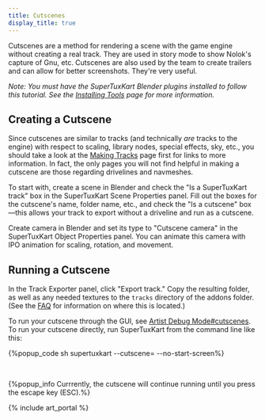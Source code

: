 ```yaml
---
title: Cutscenes
display_title: true
---
```

Cutscenes are a method for rendering a scene with the game engine without creating a real track. They are used in story mode to show Nolok's capture of Gnu, etc. Cutscenes are also used by the team to create trailers and can allow for better screenshots. They're very useful.

*Note: You must have the SuperTuxKart Blender plugins installed to follow this tutorial. See the [Installing Tools](Installing_Tools) page for more information.*

## Creating a Cutscene

Since cutscenes are similar to tracks (and technically *are* tracks to the engine) with respect to scaling, library nodes, special effects, sky, etc., you should take a look at the [Making Tracks](Making_Tracks) page first for links to more information. In fact, the only pages you will not find helpful in making a cutscene are those regarding drivelines and navmeshes.

To start with, create a scene in Blender and check the "Is a SuperTuxKart track" box in the SuperTuxKart Scene Properties panel. Fill out the boxes for the cutscene's name, folder name, etc., and check the "Is a cutscene" box—this allows your track to export without a driveline and run as a cutscene.

Create camera in Blender and set its type to "Cutscene camera" in the SuperTuxKart Object Properties panel. You can animate this camera with IPO animation for scaling, rotation, and movement.

## Running a Cutscene

In the Track Exporter panel, click "Export track." Copy the resulting folder, as well as any needed textures to the `tracks` directory of the addons folder. (See the [FAQ](FAQ) for information on where this is located.)

To run your cutscene through the GUI, see [Artist Debug Mode\#cutscenes](Artist_Debug_Mode#cutscenes). To run your cutscene directly, run SuperTuxKart from the command line like this:

{%popup_code
sh
supertuxkart --cutscene=<cutscene name> --no-start-screen%}

<div><br/></div>

{%popup_info Currrently, the cutscene will continue running until you press the escape key (ESC).%}

{% include art_portal %}
